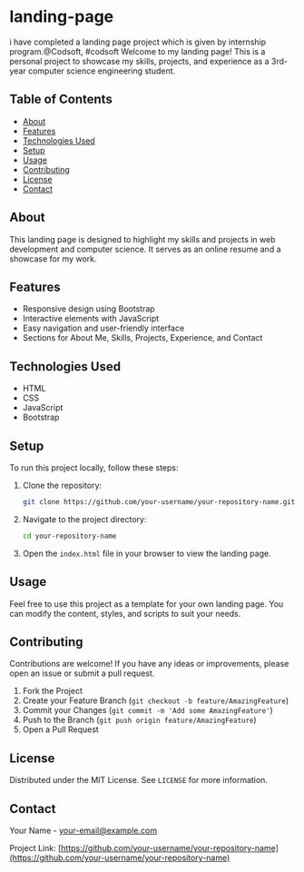 # landing-page
i have completed a landing page project which is given by internship program.@Codsoft, #codsoft
Welcome to my landing page! This is a personal project to showcase my skills, projects, and experience as a 3rd-year computer science engineering student. 

## Table of Contents

- [About](#about)
- [Features](#features)
- [Technologies Used](#technologies-used)
- [Setup](#setup)
- [Usage](#usage)
- [Contributing](#contributing)
- [License](#license)
- [Contact](#contact)

## About

This landing page is designed to highlight my skills and projects in web development and computer science. It serves as an online resume and a showcase for my work. 

## Features

- Responsive design using Bootstrap
- Interactive elements with JavaScript
- Easy navigation and user-friendly interface
- Sections for About Me, Skills, Projects, Experience, and Contact

## Technologies Used

- HTML
- CSS
- JavaScript
- Bootstrap

## Setup

To run this project locally, follow these steps:

1. Clone the repository:
    ```sh
    git clone https://github.com/your-username/your-repository-name.git
    ```
2. Navigate to the project directory:
    ```sh
    cd your-repository-name
    ```
3. Open the `index.html` file in your browser to view the landing page.

## Usage

Feel free to use this project as a template for your own landing page. You can modify the content, styles, and scripts to suit your needs.

## Contributing

Contributions are welcome! If you have any ideas or improvements, please open an issue or submit a pull request.

1. Fork the Project
2. Create your Feature Branch (`git checkout -b feature/AmazingFeature`)
3. Commit your Changes (`git commit -m 'Add some AmazingFeature'`)
4. Push to the Branch (`git push origin feature/AmazingFeature`)
5. Open a Pull Request

## License

Distributed under the MIT License. See `LICENSE` for more information.

## Contact

Your Name - [your-email@example.com](mailto:your-email@example.com)

Project Link: [https://github.com/your-username/your-repository-name](https://github.com/your-username/your-repository-name)


